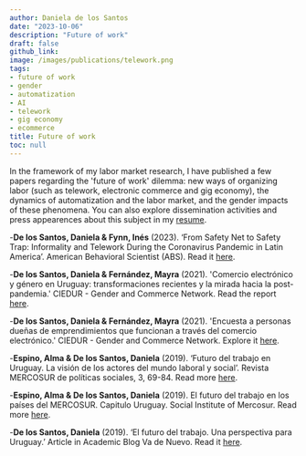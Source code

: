 ```yaml
---
author: Daniela de los Santos
date: "2023-10-06"
description: "Future of work"
draft: false
github_link: 
image: /images/publications/telework.png
tags:
- future of work
- gender
- automatization
- AI
- telework
- gig economy
- ecommerce
title: Future of work
toc: null
---
```


In the framework of my labor market research, I have published a few papers regarding the 'future of work' dilemma: new ways of organizing labor (such as telework, electronic commerce and gig economy), the dynamics of automatization and the labor market, and the gender impacts of these phenomena. You can also explore dissemination activities and press appearences about this subject in my [resume](https://drive.google.com/file/d/1gNswkWbyFDPoeu2f_MSGYo0BRTFqWaw8/view?usp=sharing).

-**De los Santos, Daniela & Fynn, Inés** (2023). ‘From Safety Net to Safety Trap: Informality and Telework During the Coronavirus Pandemic in Latin America’. American Behavioral Scientist (ABS). Read it [here](https://sare.upf.edu/login?qurl=https%3A%2F%2Fjournals.sagepub.com%2Fdoi%2F10.1177%2F00027642231155365).

-**De los Santos, Daniela & Fernández, Mayra** (2021). 'Comercio electrónico y género en Uruguay: transformaciones recientes y la mirada hacia la post-pandemia.'
CIEDUR - Gender and Commerce Network. Read the report [here](https://ciedur.org.uy/site/wp-content/uploads/2021/10/Estudio-de-caso-Uruguay-A4-FINAL.pdf).

-**De los Santos, Daniela & Fernández, Mayra** (2021). 'Encuesta a personas dueñas de emprendimientos que funcionan a través del comercio electrónico.' CIEDUR - Gender and Commerce Network. Explore it [here](https://ciedur.org.uy/site/wp-content/uploads/2021/10/Descriptivo-Encuesta-A4-FINAL.pdf).

-**Espino, Alma & De los Santos, Daniela** (2019). ‘Futuro del trabajo en Uruguay. La visión de los actores del mundo laboral y social’.
Revista MERCOSUR de políticas sociales, 3, 69-84. Read more [here](https://revista.ismercosur.org/index.php/revista/article/view/84).

-**Espino, Alma & De los Santos, Daniela** (2019). El futuro del trabajo en los países del MERCOSUR. Capitulo Uruguay.
Social Institute of Mercosur. Read more [here](https://www.ismercosur.org/es/biblioteca/download-info/el-futuro-del-trabajo-en-el-mercosur-capitulo-uruguay/).

-**De los Santos, Daniela** (2019). ‘El futuro del trabajo. Una perspectiva para Uruguay.’ Article in Academic Blog Va de Nuevo. Read it [here](https://new.vadenuevo.com.uy/sociedad/el-futuro-del-trabajo/).


